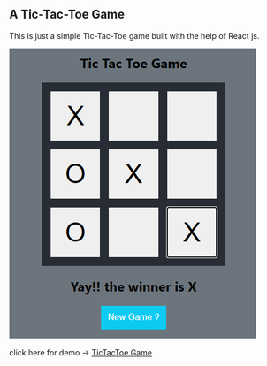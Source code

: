 ## A Tic-Tac-Toe Game

This is just a simple Tic-Tac-Toe game built with the help of React js.

![TicTacToe png](https://github.com/aziz1234/TicTacToe/blob/master/public/TicTacToe.PNG)

click here for demo -> [TicTacToe Game](https://repl.it/@aziz1234/TicTacToe)

